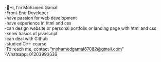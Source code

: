 -👋Hi, I'm Mohamed Gamal<br>
-Front-End Developer<br>
-have passion for web development<br>
-have experience in html and css<br>
-can design website or personal portfolio or landing page with html and css<br>
-know basics of javascript<br>
-can deal with Github<br>
-studied C++ course<br>
-To reach me, contact "mohamedgamal67082@gmail.com"<br>
-Whatsapp: 01203993636
